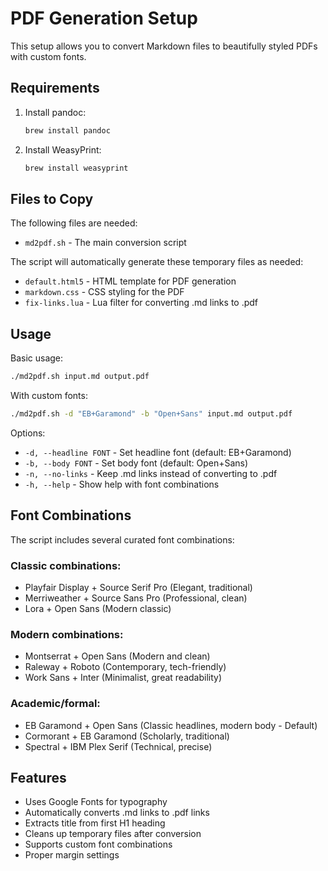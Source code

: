 # PDF Generation Setup

This setup allows you to convert Markdown files to beautifully styled PDFs with custom fonts.

## Requirements

1. Install pandoc:

   ```bash
   brew install pandoc
   ```

2. Install WeasyPrint:

   ```bash
   brew install weasyprint
   ```

## Files to Copy

The following files are needed:

- `md2pdf.sh` - The main conversion script

The script will automatically generate these temporary files as needed:

- `default.html5` - HTML template for PDF generation
- `markdown.css` - CSS styling for the PDF
- `fix-links.lua` - Lua filter for converting .md links to .pdf

## Usage

Basic usage:

```bash
./md2pdf.sh input.md output.pdf
```

With custom fonts:

```bash
./md2pdf.sh -d "EB+Garamond" -b "Open+Sans" input.md output.pdf
```

Options:

- `-d, --headline FONT` - Set headline font (default: EB+Garamond)
- `-b, --body FONT` - Set body font (default: Open+Sans)
- `-n, --no-links` - Keep .md links instead of converting to .pdf
- `-h, --help` - Show help with font combinations

## Font Combinations

The script includes several curated font combinations:

### Classic combinations:

- Playfair Display + Source Serif Pro (Elegant, traditional)
- Merriweather + Source Sans Pro (Professional, clean)
- Lora + Open Sans (Modern classic)

### Modern combinations:

- Montserrat + Open Sans (Modern and clean)
- Raleway + Roboto (Contemporary, tech-friendly)
- Work Sans + Inter (Minimalist, great readability)

### Academic/formal:

- EB Garamond + Open Sans (Classic headlines, modern body - Default)
- Cormorant + EB Garamond (Scholarly, traditional)
- Spectral + IBM Plex Serif (Technical, precise)

## Features

- Uses Google Fonts for typography
- Automatically converts .md links to .pdf links
- Extracts title from first H1 heading
- Cleans up temporary files after conversion
- Supports custom font combinations
- Proper margin settings
